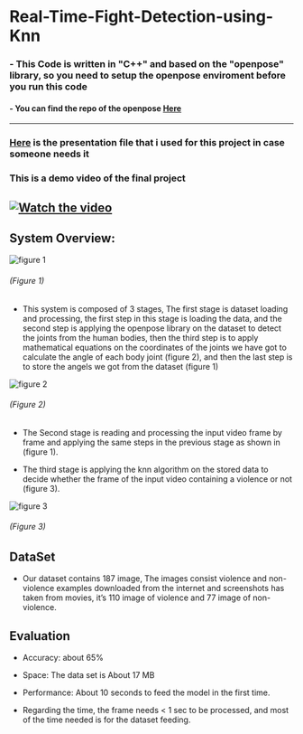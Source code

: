 # Real-Time-Fight-Detection-using-Knn
### - This Code is written in "C++" and based on the "openpose" library, so you need to setup the openpose enviroment before you run this code
#### - You can find the repo of the openpose [Here](https://github.com/CMU-Perceptual-Computing-Lab/openpose)
----------------------------------
### [Here](https://docs.google.com/presentation/d/1TjjxTctxQaoWI28SeY8l0qwlTq-AiWXv/edit?usp=sharing&ouid=116579051541464863394&rtpof=true&sd=true) is the presentation file that i used for this project in case someone needs it

### This is a demo video of the final project

[![Watch the video](https://img.youtube.com/vi/LOOCKCUbIk0/maxresdefault.jpg)](https://youtu.be/LOOCKCUbIk0)
----------------------------------
## System Overview:

![figure 1](https://user-images.githubusercontent.com/40593273/142265402-703d7897-a42b-4fea-98d7-fd5b23584815.png)<br />
###### (Figure 1)

- This system is composed of 3 stages, The first stage is dataset loading and processing, the first step in this stage is loading the data, and the second step is applying the openpose library on the dataset to detect the joints from the human bodies, then the third step is to apply mathematical equations on the coordinates of the joints we have got to calculate the angle of each body joint (figure 2), and then the last step is to store the angels we got from the dataset (figure 1)

![figure 2](https://user-images.githubusercontent.com/40593273/142264853-943f7f9a-4ada-49b5-9359-1b1dbd3a530e.png)<br /> 
###### (Figure 2)

- The Second stage is reading and processing the input video frame by frame and applying the same steps in the previous stage as shown in (figure 1).

- The third stage is applying the knn algorithm on the stored data to decide whether the frame of the input video containing a violence or not (figure 3).

![figure 3](https://user-images.githubusercontent.com/40593273/142265732-f8209355-a6c2-4c7b-b502-c1b33a00b9f5.png)<br />
###### (Figure 3)

## DataSet
- Our dataset contains 187 image, The images consist violence and non-violence examples downloaded from the internet and screenshots has taken from movies, it’s 110 image of violence and 77 image of non-violence.

## Evaluation
-	Accuracy: 
about 65%

-	Space: 
The data set is About 17 MB

-	Performance: 
About 10 seconds to feed the model in the first time. </br > 
- Regarding the time, the frame needs < 1 sec to be processed, and most of the time needed is for the dataset feeding.	
